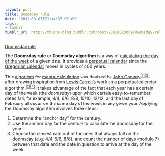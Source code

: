 ```yaml
---
layout: post
title: Doomsday rule
date: '2012-08-05T21:44:37-07:00'
tags:
- tumblr
tumblr_url: http://mburns-blog.tumblr.com/post/28816823069/doomsday-rule
---
```

<a href="https://en.wikipedia.org/wiki/Doomsday_rule">Doomsday rule</a>

The <strong>Doomsday rule</strong> or <strong>Doomsday algorithm</strong> is a way of <a class="mw-redirect" href="https://en.wikipedia.org/wiki/Calculating_the_day_of_the_week" title="Calculating the day of the week">calculating the day of the week</a> of a given date. It provides a <a href="https://en.wikipedia.org/wiki/Perpetual_calendar" title="Perpetual calendar">perpetual calendar</a> since the <a href="https://en.wikipedia.org/wiki/Gregorian_calendar" title="Gregorian calendar">Gregorian calendar</a> moves in cycles of 400 years.

This <a href="https://en.wikipedia.org/wiki/Algorithm" title="Algorithm">algorithm</a> for <a href="https://en.wikipedia.org/wiki/Mental_calculation" title="Mental calculation">mental calculation</a> was devised by <a href="https://en.wikipedia.org/wiki/John_Horton_Conway" title="John Horton Conway">John Conway</a><sup class="reference" id="cite_ref-0"><a href="https://en.wikipedia.org/wiki/Doomsday_rule#cite_note-0"><span>[</span>1<span>]</span></a></sup><sup class="reference" id="cite_ref-1"><a href="https://en.wikipedia.org/wiki/Doomsday_rule#cite_note-1"><span>[</span>2<span>]</span></a></sup> after drawing inspiration from <a href="https://en.wikipedia.org/wiki/Lewis_Carroll" title="Lewis Carroll">Lewis Carroll&rsquo;s</a> work on a perpetual calendar algorithm.<sup class="reference" id="cite_ref-2"><a href="https://en.wikipedia.org/wiki/Doomsday_rule#cite_note-2"><span>[</span>3<span>]</span></a></sup><sup class="reference" id="cite_ref-3"><a href="https://en.wikipedia.org/wiki/Doomsday_rule#cite_note-3"><span>[</span>4<span>]</span></a></sup> It takes advantage of the fact that each year has a certain day of the week (the <em>doomsday</em>) upon which certain easy-to-remember dates fall; for example, 4/4, 6/6, 8/8, 10/10, 12/12, and the last day of February all occur on the same day of the week in any given year. Applying the Doomsday algorithm involves three steps:

<ol><li>Determine the &ldquo;anchor day&rdquo; for the century.</li>
<li>Use the anchor day for the century to calculate the doomsday for the year.</li>
<li>Choose the closest date out of the ones that always fall on the doomsday (e.g. 4/4, 6/6, 8/8), and count the number of days (<a href="https://en.wikipedia.org/wiki/Modular_arithmetic" title="Modular arithmetic">modulo 7</a>) between that date and the date in question to arrive at the day of the week.</li>
</ol>
